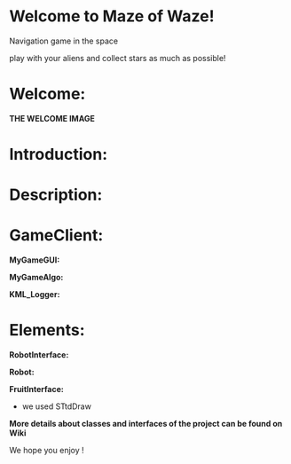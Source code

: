 # Welcome to Maze of Waze!

Navigation game in the space

play with your aliens and collect stars as much as possible!





# Welcome:

 **THE WELCOME IMAGE**
 
# Introduction:

# Description:






# GameClient:

**MyGameGUI:**

**MyGameAlgo:**

**KML_Logger:**







# Elements:

**RobotInterface:**

**Robot:**

**FruitInterface:**










* we used STtdDraw

**More details about classes and interfaces of the project can be found on Wiki**

We hope you enjoy !
